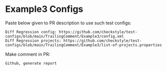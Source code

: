 # Example3 Configs
Paste below given to PR description to use such test configs:
```
Diff Regression config: https://github.com/checkstyle/test-configs/blob/main/TrailingComment/Example3/config.xml
Diff Regression projects: https://github.com/checkstyle/test-configs/blob/main/TrailingComment/Example3/list-of-projects.properties
```
Make comment in PR:
```
Github, generate report
```
